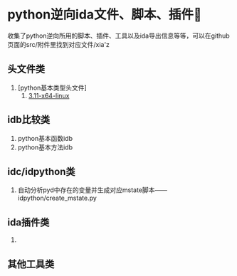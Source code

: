 # python逆向ida文件、脚本、插件🚧

收集了python逆向所用的脚本、插件、工具以及ida导出信息等等，可以在github页面的src/附件里找到对应文件/xia'z

## 头文件类

1. [python基本类型头文件]
   1. [3.11-x64-linux](./C_head/cpython-311-x86_64-linux-gnu.so.h)


## idb比较类

1. python基本函数idb
2. python基本方法idb

## idc/idpython类

1. 自动分析pyd中存在的变量并生成对应mstate脚本——idpython/create_mstate.py

## ida插件类

1. 

## 其他工具类